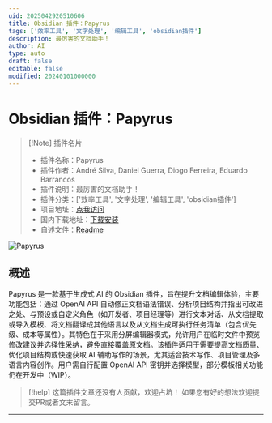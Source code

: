 ```yaml
---
uid: 2025042920510606
title: Obsidian 插件：Papyrus
tags: ['效率工具', '文字处理', '编辑工具', 'obsidian插件']
description: 最厉害的文档助手！
author: AI
type: auto
draft: false
editable: false
modified: 20240101000000
---
```


# Obsidian 插件：Papyrus

> [!Note] 插件名片
> - 插件名称：Papyrus
> - 插件作者：André Silva, Daniel Guerra, Diogo Ferreira, Eduardo Barrancos
> - 插件说明：最厉害的文档助手！
> - 插件分类：['效率工具', '文字处理', '编辑工具', 'obsidian插件']
> - 项目地址：[点我访问](https://github.com/Papyrus-doc-ai/papyrus-obsidian)
> - 国内下载地址：[下载安装](https://pkmer.cn/products/plugin/pluginMarket/?papyrus)
> - 自述文件：[Readme](https://ghproxy.net/https://raw.githubusercontent.com/Papyrus-doc-ai/papyrus-obsidian/main/README.md)

![Papyrus](https://cdn.pkmer.cn/covers/papyrus_2_0.png!pkmer)

## 概述

Papyrus 是一款基于生成式 AI 的 Obsidian 插件，旨在提升文档编辑体验，主要功能包括：通过 OpenAI API 自动修正文档语法错误、分析项目结构并指出可改进之处、与预设或自定义角色（如开发者、项目经理等）进行文本对话、从文档提取或导入模板、将文档翻译成其他语言以及从文档生成可执行任务清单（包含优先级、成本等属性）。其特色在于采用分屏编辑器模式，允许用户在临时文件中预览修改建议并选择性采纳，避免直接覆盖原文档。该插件适用于需要提高文档质量、优化项目结构或快速获取 AI 辅助写作的场景，尤其适合技术写作、项目管理及多语言内容创作。用户需自行配置 OpenAI API 密钥并选择模型，部分模板相关功能仍在开发中（WIP）。


> [!help] 
> 这篇插件文章还没有人贡献，欢迎占坑！
> 如果您有好的想法欢迎提交PR或者文末留言。
> 

---



